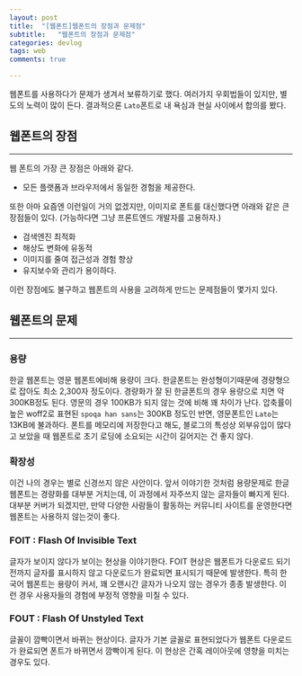 ```yaml
---
layout: post
title:  "[웹폰트]웹폰트의 장점과 문제점"
subtitle:   "웹폰트의 장점과 문제점"
categories: devlog
tags: web
comments: true

---
```


웹폰트를 사용하다가 문제가 생겨서 보류하기로 했다. 여러가지 우회법들이 있지만, 별도의 노력이 많이 든다. 결과적으론 `Lato`폰트로 내 욕심과 현실 사이에서 합의를 봤다.

## 웹폰트의 장점

---

웹 폰트의 가장 큰 장점은 아래와 같다.

- 모든 플랫폼과 브라우저에서 동일한 경험을 제공한다.

또한 아마 요즘엔 이런일이 거의 없겠지만, 이미지로 폰트를 대신했다면 아래와 같은 큰 장점들이 있다. (가능하다면 그냥 프론트엔드 개발자를 고용하자.)

- 검색엔진 최적화
- 해상도 변화에 유동적
- 이미지를 줄여 접근성과 경험 향상
- 유지보수와 관리가 용이하다.

이런 장점에도 불구하고 웹폰트의 사용을 고려하게 만드는 문제점들이 몇가지 있다.

## 웹폰트의 문제

---

### 용량

한글 웹폰트는 영문 웹폰트에비해 용량이 크다. 한글폰트는 완성형이기때문에 경량형으로 잡아도 최소 2,300자 정도이다. 경량화가 잘 된 한글폰트의 경우 용량으로 치면 약300KB정도 된다. 영문의 경우 100KB가 되지 않는 것에 비해 꽤 차이가 난다. 압축률이 높은 woff2로 표현된 `spoqa han sans`는 300KB 정도인 반면, 영문폰트인 `Lato`는 13KB에 불과하다. 폰트를 메모리에 저장한다고 해도, 블로그의 특성상 외부유입이 많다고 보았을 때 웹폰트로 초기 로딩에 소요되는 시간이 길어지는 건 좋지 않다.

### 확장성

이건 나의 경우는 별로 신경쓰지 않은 사안이다. 앞서 이야기한 것처럼 용량문제로 한글 웹폰트는 경량화를 대부분 거치는데, 이 과정에서 자주쓰지 않는 글자들이 빠지게 된다. 대부분 커버가 되겠지만, 만약 다양한 사람들이 활동하는 커뮤니티 사이트를 운영한다면 웹폰트는 사용하지 않는것이 좋다.  

### FOIT : Flash Of Invisible Text

글자가 보이지 않다가 보이는 현상을 이야기한다. FOIT 현상은 웹폰트가 다운로드 되기 전까지 글자를 표시하지 않고 다운로드가 완료되면 표시되기 때문에 발생한다. 특히 한국어 웹폰트는 용량이 커서, 꽤 오랜시간 글자가 나오지 않는 경우가 종종 발생한다. 이런 경우 사용자들의 경험에 부정적 영향을 미칠 수 있다.

### FOUT : Flash Of Unstyled Text

글꼴이 깜빡이면서 바뀌는 현상이다. 글자가 기본 글꼴로 표현되었다가 웹폰트 다운로드가 완료되면 폰트가 바뀌면서 깜빡이게 된다. 이 현상은 간혹 레이아웃에 영향을 미치는 경우도 있다.
